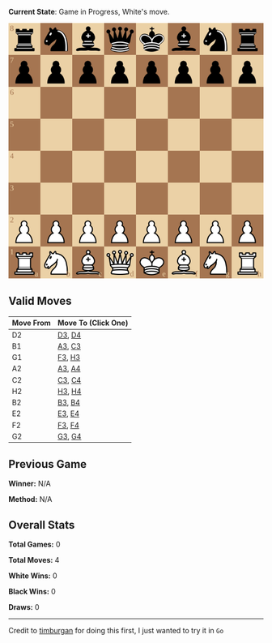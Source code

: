 **Current State**: Game in Progress, White's move.

![board](https://raw.githubusercontent.com/ffalor/ffalor/main/state/board.svg?)
## Valid Moves
| Move From | Move To (Click One) |
| --- | --- |
| D2 | [D3](https://github.com/ffalor/ffalor/issues/new?title=move%7Cd2d3&body=Just+press+%27Submit+Issue%27+to+make+this+move.+Please+do+not+edit+the+title.), [D4](https://github.com/ffalor/ffalor/issues/new?title=move%7Cd2d4&body=Just+press+%27Submit+Issue%27+to+make+this+move.+Please+do+not+edit+the+title.) |
| B1 | [A3](https://github.com/ffalor/ffalor/issues/new?title=move%7Cb1a3&body=Just+press+%27Submit+Issue%27+to+make+this+move.+Please+do+not+edit+the+title.), [C3](https://github.com/ffalor/ffalor/issues/new?title=move%7Cb1c3&body=Just+press+%27Submit+Issue%27+to+make+this+move.+Please+do+not+edit+the+title.) |
| G1 | [F3](https://github.com/ffalor/ffalor/issues/new?title=move%7Cg1f3&body=Just+press+%27Submit+Issue%27+to+make+this+move.+Please+do+not+edit+the+title.), [H3](https://github.com/ffalor/ffalor/issues/new?title=move%7Cg1h3&body=Just+press+%27Submit+Issue%27+to+make+this+move.+Please+do+not+edit+the+title.) |
| A2 | [A3](https://github.com/ffalor/ffalor/issues/new?title=move%7Ca2a3&body=Just+press+%27Submit+Issue%27+to+make+this+move.+Please+do+not+edit+the+title.), [A4](https://github.com/ffalor/ffalor/issues/new?title=move%7Ca2a4&body=Just+press+%27Submit+Issue%27+to+make+this+move.+Please+do+not+edit+the+title.) |
| C2 | [C3](https://github.com/ffalor/ffalor/issues/new?title=move%7Cc2c3&body=Just+press+%27Submit+Issue%27+to+make+this+move.+Please+do+not+edit+the+title.), [C4](https://github.com/ffalor/ffalor/issues/new?title=move%7Cc2c4&body=Just+press+%27Submit+Issue%27+to+make+this+move.+Please+do+not+edit+the+title.) |
| H2 | [H3](https://github.com/ffalor/ffalor/issues/new?title=move%7Ch2h3&body=Just+press+%27Submit+Issue%27+to+make+this+move.+Please+do+not+edit+the+title.), [H4](https://github.com/ffalor/ffalor/issues/new?title=move%7Ch2h4&body=Just+press+%27Submit+Issue%27+to+make+this+move.+Please+do+not+edit+the+title.) |
| B2 | [B3](https://github.com/ffalor/ffalor/issues/new?title=move%7Cb2b3&body=Just+press+%27Submit+Issue%27+to+make+this+move.+Please+do+not+edit+the+title.), [B4](https://github.com/ffalor/ffalor/issues/new?title=move%7Cb2b4&body=Just+press+%27Submit+Issue%27+to+make+this+move.+Please+do+not+edit+the+title.) |
| E2 | [E3](https://github.com/ffalor/ffalor/issues/new?title=move%7Ce2e3&body=Just+press+%27Submit+Issue%27+to+make+this+move.+Please+do+not+edit+the+title.), [E4](https://github.com/ffalor/ffalor/issues/new?title=move%7Ce2e4&body=Just+press+%27Submit+Issue%27+to+make+this+move.+Please+do+not+edit+the+title.) |
| F2 | [F3](https://github.com/ffalor/ffalor/issues/new?title=move%7Cf2f3&body=Just+press+%27Submit+Issue%27+to+make+this+move.+Please+do+not+edit+the+title.), [F4](https://github.com/ffalor/ffalor/issues/new?title=move%7Cf2f4&body=Just+press+%27Submit+Issue%27+to+make+this+move.+Please+do+not+edit+the+title.) |
| G2 | [G3](https://github.com/ffalor/ffalor/issues/new?title=move%7Cg2g3&body=Just+press+%27Submit+Issue%27+to+make+this+move.+Please+do+not+edit+the+title.), [G4](https://github.com/ffalor/ffalor/issues/new?title=move%7Cg2g4&body=Just+press+%27Submit+Issue%27+to+make+this+move.+Please+do+not+edit+the+title.) |

## Previous Game
**Winner:** N/A

**Method:** N/A

## Overall Stats
**Total Games:** 0

**Total Moves:** 4 

**White Wins:** 0

**Black Wins:** 0

**Draws:** 0

--- 
 Credit to [timburgan](https://github.com/timburgan/timburgan) for doing this first, I just wanted to try it in `Go`